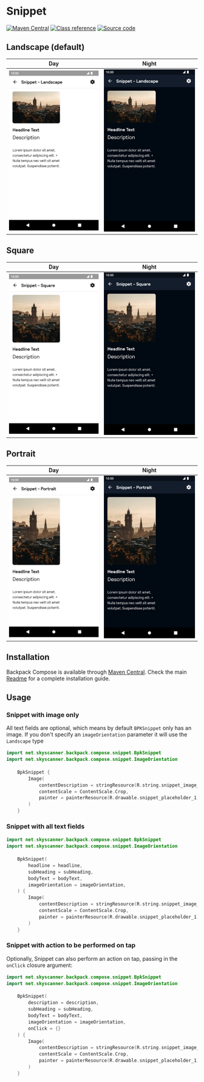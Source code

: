 # Snippet

[![Maven Central](https://img.shields.io/maven-central/v/net.skyscanner.backpack/backpack-compose)](https://search.maven.org/artifact/net.skyscanner.backpack/backpack-compose)
[![Class reference](https://img.shields.io/badge/Class%20reference-Android-blue)](https://backpack.github.io/android/backpack-compose/net.skyscanner.backpack.compose.snippet)
[![Source code](https://img.shields.io/badge/Source%20code-GitHub-lightgrey)](https://github.com/Skyscanner/backpack-android/tree/main/backpack-compose/src/main/kotlin/net/skyscanner/backpack/compose/snippet)

## Landscape (default)

| Day | Night |
| --- | --- |
| <img src="https://raw.githubusercontent.com/Skyscanner/backpack-android/main/docs/compose/Snippet/screenshots/landscape.png" alt="Snippet component" width="375" /> | <img src="https://raw.githubusercontent.com/Skyscanner/backpack-android/main/docs/compose/Snippet/screenshots/landscape_dm.png" alt="Snippet component - dark mode" width="375" /> |

## Square

| Day | Night |
| --- | --- |
| <img src="https://raw.githubusercontent.com/Skyscanner/backpack-android/main/docs/compose/Snippet/screenshots/square.png" alt="Snippet component" width="375" /> | <img src="https://raw.githubusercontent.com/Skyscanner/backpack-android/main/docs/compose/Snippet/screenshots/square_dm.png" alt="Snippet component - dark mode" width="375" /> |

## Portrait

| Day | Night |
| --- | --- |
| <img src="https://raw.githubusercontent.com/Skyscanner/backpack-android/main/docs/compose/Snippet/screenshots/portrait.png" alt="Snippet component" width="375" /> | <img src="https://raw.githubusercontent.com/Skyscanner/backpack-android/main/docs/compose/Snippet/screenshots/portrait_dm.png" alt="Snippet component - dark mode" width="375" /> |

## Installation

Backpack Compose is available through [Maven Central](https://search.maven.org/artifact/net.skyscanner.backpack/backpack-compose). Check the main [Readme](https://github.com/skyscanner/backpack-android#installation) for a complete installation guide.

## Usage

### Snippet with image only
All text fields are optional, which means by default `BPKSnippet` only has an image.
If you don't specify an `imageOrientation` parameter it will use the `Landscape` type

```Kotlin
import net.skyscanner.backpack.compose.snippet.BpkSnippet
import net.skyscanner.backpack.compose.snippet.ImageOrientation

    BpkSnippet {
        Image(
            contentDescription = stringResource(R.string.snippet_image_content_description),
            contentScale = ContentScale.Crop,
            painter = painterResource(R.drawable.snippet_placeholder_1),
        )
    }
```

### Snippet with all text fields

```Kotlin
import net.skyscanner.backpack.compose.snippet.BpkSnippet
import net.skyscanner.backpack.compose.snippet.ImageOrientation

    BpkSnippet(
        headline = headline,
        subHeading = subHeading,
        bodyText = bodyText,
        imageOrientation = imageOrientation,
    ) {
        Image(
            contentDescription = stringResource(R.string.snippet_image_content_description),
            contentScale = ContentScale.Crop,
            painter = painterResource(R.drawable.snippet_placeholder_1),
        )
    }
```

### Snippet with action to be performed on tap
Optionally, Snippet can also perform an action on tap, passing in the `onClick` closure argument:

```Kotlin
import net.skyscanner.backpack.compose.snippet.BpkSnippet
import net.skyscanner.backpack.compose.snippet.ImageOrientation

    BpkSnippet(
        description = description,
        subHeading = subHeading,
        bodyText = bodyText,
        imageOrientation = imageOrientation,
        onClick = {}
    ) {
        Image(
            contentDescription = stringResource(R.string.snippet_image_content_description),
            contentScale = ContentScale.Crop,
            painter = painterResource(R.drawable.snippet_placeholder_1),
        )
    }
```

